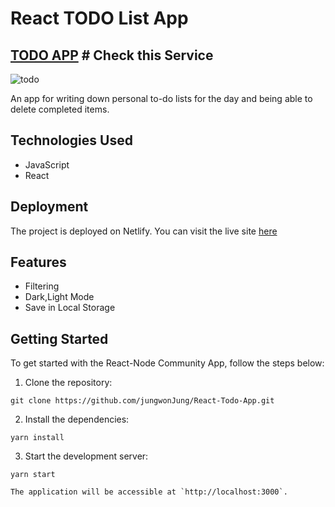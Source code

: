 # React TODO List App

## [TODO APP](https://exquisite-puffpuff-daf564.netlify.app/) # Check this Service


![todo](https://github.com/jungwonJung/React-Todo-App/assets/63602609/84a02f86-9271-49ea-8fe2-66e4bafc0c0e)


An app for writing down personal to-do lists for the day and being able to delete completed items.


## Technologies Used

- JavaScript
- React

## Deployment

The project is deployed on Netlify. You can visit the live site [here](https://exquisite-puffpuff-daf564.netlify.app/)

## Features

- Filtering
- Dark,Light Mode
- Save in Local Storage

Getting Started
---------------

To get started with the React-Node Community App, follow the steps below:

1.  Clone the repository:

   ```
   git clone https://github.com/jungwonJung/React-Todo-App.git
   ```

2.  Install the dependencies:

   ```
   yarn install
   ```

3.  Start the development server:

   ```
   yarn start
   ```

    The application will be accessible at `http://localhost:3000`.

